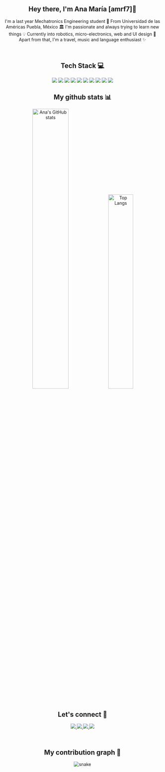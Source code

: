 <h2 align="center"> Hey there, I'm Ana María [amrf7]🌟</h2>
<p align="center">I'm a last year Mechatronics Engineering student 🦾 From Universidad de las Américas Puebla, México 🏛 I'm passionate and always trying to learn new things 💡 Currently into robotics, micro-electronics, web and UI design 🤖 Apart from that, I'm a travel, music and language enthusiast ✨</p>
<br />
<h2 align="center"> Tech Stack 💻 </h2>
<p align="center">
 <img src="https://img.shields.io/badge/C-00599C?style=flat-square&logo=c&logoColor=white"/>
<img src="https://img.shields.io/badge/-java-E34A86?style=flat-square&logo=java"/>
<img src="https://img.shields.io/badge/-C++-00599C?style=flat-square&logo=c"/>
<img src="https://img.shields.io/badge/-HTML5-E34F26?style=flat-square&logo=html5&logoColor=white"/>
<img src="https://img.shields.io/badge/-CSS3-1572B6?style=flat-square&logo=css3"/>
<img src="https://img.shields.io/badge/-Bootstrap-563D7C?style=flat-square&logo=bootstrap"/>
<img src="https://img.shields.io/badge/Python-black?style=flat-square&logo=python"/>
<img src="https://img.shields.io/badge/-JavaScript-black?style=flat-square&logo=javascript"/>
<img src="https://img.shields.io/badge/-Git-black?style=flat-square&logo=git"/>
<img src="https://img.shields.io/badge/-GitHub-black?style=flat-square&logo=github"/>
</p>

<h2 align="center"> My github stats 📊 </h2>

<p align="center">
<img width=48% alt="Ana's GitHub stats" src="https://github-readme-stats.vercel.app/api?username=amrf7&show_icons=true&theme=material-palenight" /> <img alt="Top Langs" width=40% src="https://github-readme-stats.vercel.app/api/top-langs/?username=amrf7&layout=compact&theme=material-palenight" />

</p>

<br />
<h2 align="center"> Let's connect 👋 </h2>
<div align="center">

<p align="center">
    <a href="mailto: ana.ruizfz@udlap.mx">
        <img src="https://img.shields.io/badge/Mail-DB4437?style=flat-square&logo=gmail&logoColor=white&link=e-mailto:ana.ruizfz@udlap.mx"/> 
    </a>
    <a href="https://www.linkedin.com/in/anamariaruifer/">
        <img src="https://img.shields.io/badge/Linkedin-0e76a8?style=flat-square&logo=Linkedin&logoColor=white&link=linkedin.com/in/anamariaruifer/"/>
    </a>
    <a href="https://open.spotify.com/user/12130057102?si=653d550ed0be41ab">
        <img src="https://img.shields.io/badge/Spotify-1DB954?style=flat-square&logo=Spotify&logoColor=white&link=https://open.spotify.com/user/12130057102?si=653d550ed0be41ab"/>
    </a>
    <a href="https://www.instagram.com/goaway_ana/">
        <img src="https://img.shields.io/badge/Instagram-E1306C?style=flat-square&logo=Instagram&logoColor=white&link=https://www.instagram.com/goaway_ana/"/>
    </a>
</p>

</div>

<br />

<h2 align="center"> My contribution graph 🐍 </h2>

<p align="center">
  <img src="https://github.com/amrf7/amrf7/raw/output/github-contribution-grid-snake.svg" alt="snake"></center>
</p>